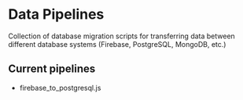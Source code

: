 # Data Pipelines

Collection of database migration scripts for transferring data between different database systems (Firebase, PostgreSQL, MongoDB, etc.)

## Current pipelines
- firebase_to_postgresql.js